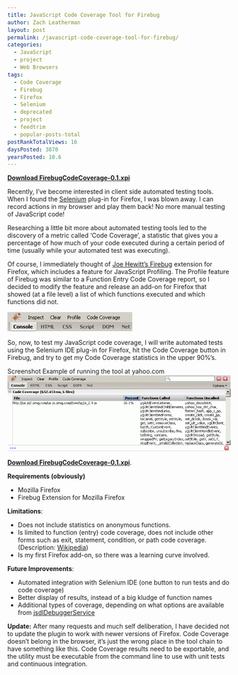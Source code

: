 ```yaml
---
title: JavaScript Code Coverage Tool for Firebug
author: Zach Leatherman
layout: post
permalink: /javascript-code-coverage-tool-for-firebug/
categories:
  - JavaScript
  - project
  - Web Browsers
tags:
  - Code Coverage
  - Firebug
  - Firefox
  - Selenium
  - deprecated
  - project
  - feedtrim
  - popular-posts-total
postRankTotalViews: 16
daysPosted: 3870
yearsPosted: 10.6
---
```


[**Download FirebugCodeCoverage-0.1.xpi**][1]

 [1]: http://www.zachleat.com/Projects/firebugCodeCoverage/FirebugCodeCoverage-0.1.xpi

Recently, I’ve become interested in client side automated testing tools. When I found the [Selenium][2] plug-in for Firefox, I was blown away. I can record actions in my browser and play them back! No more manual testing of JavaScript code!

 [2]: http://www.openqa.org/selenium-ide/

Researching a little bit more about automated testing tools led to the discovery of a metric called ‘Code Coverage’, a statistic that gives you a percentage of how much of your code executed during a certain period of time (usually while your automated test was executing).

Of course, I immediately thought of [Joe Hewitt’s Firebug][3] extension for Firefox, which includes a feature for JavaScript Profiling. The Profile feature of Firebug was similar to a Function Entry Code Coverage report, so I decided to modify the feature and release an add-on for Firefox that showed (at a file level) a list of which functions executed and which functions did not.

 [3]: http://www.getfirebug.com/

![coverage.gif][4]

 [4]: /web/wp-content/uploads/2007/04/coverage.gif

So, now, to test my JavaScript code coverage, I will write automated tests using the Selenium IDE plug-in for Firefox, hit the Code Coverage button in Firebug, and try to get my Code Coverage statistics in the upper 90%’s.

Screenshot Example of running the tool at yahoo.com  
![Code Coverage][5]

 [5]: /web/wp-content/uploads/2007/04/coverage2.gif

[**Download FirebugCodeCoverage-0.1.xpi**][1].

**Requirements (obviously)**

*   Mozilla Firefox
*   Firebug Extension for Mozilla Firefox

**Limitations**:

*   Does not include statistics on anonymous functions.
*   Is limited to function (entry) code coverage, does not include other forms such as exit, statement, condition, or path code coverage. (Description: [Wikipedia][6])
*   Is my first Firefox add-on, so there was a learning curve involved.

 [6]: http://en.wikipedia.org/wiki/Code_coverage

**Future Improvements**:

*   Automated integration with Selenium IDE (one button to run tests and do code coverage)
*   Better display of results, instead of a big kludge of function names
*   Additional types of coverage, depending on what options are available from [jsdIDebuggerService][7]

 [7]: http://www.xulplanet.com/references/xpcomref/ifaces/jsdIDebuggerService.html

**Update:** After many requests and much self deliberation, I have decided not to update the plugin to work with newer versions of Firefox. Code Coverage doesn’t belong in the browser, it’s just the wrong place in the tool chain to have something like this. Code Coverage results need to be exportable, and the utility must be executable from the command line to use with unit tests and continuous integration.
